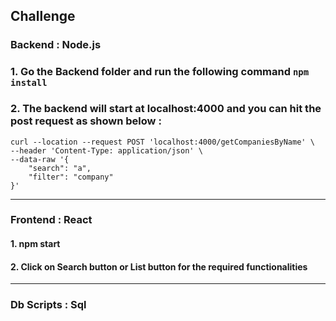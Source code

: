 ## Challenge
### Backend : Node.js
### 1. Go the Backend folder and run the following command `npm install`
### 2. The backend will start at localhost:4000 and you can hit the post request as shown below : 
```
curl --location --request POST 'localhost:4000/getCompaniesByName' \
--header 'Content-Type: application/json' \
--data-raw '{
    "search": "a",
    "filter": "company"
}'
```

---

### Frontend : React 
#### 1. npm start
#### 2. Click on Search button or List button for the required functionalities

---

### Db Scripts : Sql